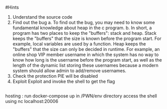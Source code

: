 #Hints
1. Understand the source code
2. Find out the bug
   a. To find out the bug, you may need to know some fundamental knowledge about heap in the c program.
   b. In short, a program has two places to keep the "buffers": stack and heap.
Stack keeps the "buffers" that the size is known before the program start. For example, local variables are used by a function.
Heap keeps the "buffers" that the size can only be decided in runtime. For example, an online shop VIP member username in which the system has no way to know how long is the username before the program start, as well as the length of the dynamic list storing these usernames because a modern system should allow admin to add/remove usernames.
3. Check the protection
   PIE will be disabled
4. Exploit
   Exploit and invoke the shell to get the flag

##
hosting :
run docker-compose up in /PWN/env directory
access the shell using   nc localhost:20006

